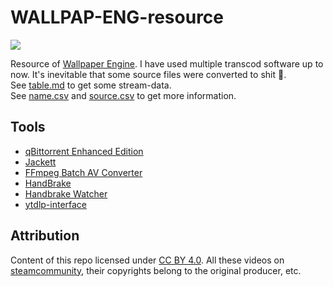 # WALLPAP-ENG-resource

![](https://img.shields.io/steam/collection-files/1865840540?style=flat-square&label=items)

Resource of [Wallpaper Engine](https://www.wallpaperengine.io/). I have used multiple transcod software up to now. It's inevitable that some source files were converted to shit 💩.  
See [table.md](/table.md) to get some stream-data.  
See [name.csv](/data_name.csv) and [source.csv](/data_source.csv) to get more information.

## Tools

- [qBittorrent Enhanced Edition](https://github.com/c0re100/qBittorrent-Enhanced-Edition)
- [Jackett](https://github.com/Jackett/Jackett)
- [FFmpeg Batch AV Converter](https://github.com/eibol/ffmpeg_batch)
- [HandBrake](https://handbrake.fr)
- [Handbrake Watcher](https://github.com/shannah/handbrake-watcher)
- [ytdlp-interface](https://github.com/ErrorFlynn/ytdlp-interface)

## Attribution

Content of this repo licensed under [CC BY 4.0](https://creativecommons.org/licenses/by/4.0/). All these videos on [steamcommunity](https://steamcommunity.com/), their copyrights belong to the original producer, etc.